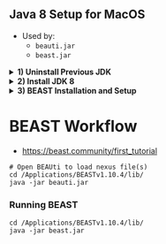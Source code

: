 Java 8 Setup for MacOS
----------------------

-   Used by:
    -   `beauti.jar`
    -   `beast.jar`

<details><summary><b>1) Uninstall Previous JDK</b></summary>
<p>
To install an older version of java, any newer JDK versions need to be removed.

-   <https://www.java.com/en/download/help/mac_uninstall_java.xml>

### Mount error

NOTE: `JavaUninstallTool.dmg` returning error: no mountable file systems

-   From:
    -   <https://deciphertools.com/blog/2017-10-02-no-mountable-file-systems/>

> macOS Sierra (10.12) and earlier is not able to mount the new Apple File System (APFS). So if you're on macOS Sierra (10.12) or earlier and you ran hdiutil and see references to Apple\_APFS or error 112, the issue is likely legitimate incompatibility, and this disk image won't open on this Mac without an update to the operating system.

-   Currently running El Captitan (Extent of MacBook hardware)

``` shell
jason$ sw_vers
ProductName:    Mac OS X
ProductVersion: 10.11.6
BuildVersion:   15G22010
```

-   Download Location

``` shell
$ ls ~/Downloads/JavaUninstallTool.dmg
```

### Troubleshooting

-   Manual mounting by `hdiutil attach`
    -   Including the `-verbose` argument returns detailed disk mounting information
        -   Reference for [hdiutil command](https://superuser.com/questions/19426/im-unable-to-mount-a-dmg-getting-a-no-mountable-filesystems-error)

``` shell
hdiutil attach -verbose ~/Downloads/JavaUninstallTool.dmg
```

**Returns error 112**

``` shell
DIHLDiskImageAttach() returned 112
hdiutil: attach failed - no mountable file systems
```

<details><summary><b>Verbose </b><tt>stdout</tt></summary>
<p>

    $ hdiutil attach -verbose ~/Downloads/JavaUninstallTool.dmg 
    Initializing…
    DIBackingStoreInstantiatorProbe: interface  0, score      100, CBSDBackingStore
    DIBackingStoreInstantiatorProbe: interface  1, score    -1000, CBundleBackingStore
    DIBackingStoreInstantiatorProbe: interface  2, score    -1000, CRAMBackingStore
    DIBackingStoreInstantiatorProbe: interface  3, score      100, CCarbonBackingStore
    DIBackingStoreInstantiatorProbe: interface  4, score    -1000, CDevBackingStore
    DIBackingStoreInstantiatorProbe: interface  5, score    -1000, CCURLBackingStore
    DIBackingStoreInstantiatorProbe: interface  6, score    -1000, CVectoredBackingStore
    DIBackingStoreInstantiatorProbe: interface  0, score      100, CBSDBackingStore
    DIBackingStoreInstantiatorProbe: interface  1, score    -1000, CBundleBackingStore
    DIBackingStoreInstantiatorProbe: interface  2, score    -1000, CRAMBackingStore
    DIBackingStoreInstantiatorProbe: interface  3, score      100, CCarbonBackingStore
    DIBackingStoreInstantiatorProbe: interface  4, score    -1000, CDevBackingStore
    DIBackingStoreInstantiatorProbe: interface  5, score    -1000, CCURLBackingStore
    DIBackingStoreInstantiatorProbe: interface  6, score    -1000, CVectoredBackingStore
    DIFileEncodingInstantiatorProbe: interface  0, score    -1000, CMacBinaryEncoding
    DIFileEncodingInstantiatorProbe: interface  1, score    -1000, CAppleSingleEncoding
    DIFileEncodingInstantiatorProbe: interface  2, score    -1000, CEncryptedEncoding
    DIFileEncodingInstantiatorProbe: interface  0, score      900, CUDIFEncoding
    DIFileEncodingNewWithBackingStore: CUDIFEncoding
    DIFileEncodingNewWithBackingStore: instantiator returned 0
    DIFileEncodingInstantiatorProbe: interface  0, score    -1000, CSegmentedNDIFEncoding
    DIFileEncodingInstantiatorProbe: interface  1, score    -1000, CSegmentedUDIFEncoding
    DIFileEncodingInstantiatorProbe: interface  2, score    -1000, CSegmentedUDIFRawEncoding
    DIDiskImageInstantiatorProbe: interface  0, score     1000, CUDIFDiskImage
    DIDiskImageInstantiatorProbe: interface  1, score        0, CSparseBundleDiskImage
    DIDiskImageInstantiatorProbe: interface  2, score        0, CSparseDiskImage
    CRawDiskImage: data fork length 0x0000000000096BC6 (617414) not a multiple of 512.
    DIDiskImageInstantiatorProbe: interface  3, score     -100, CRawDiskImage
    DIDiskImageInstantiatorProbe: interface  4, score        0, CDARTDiskImage
    DIDiskImageInstantiatorProbe: interface  5, score        0, CDiskCopy42DiskImage
    DIDiskImageInstantiatorProbe: interface  6, score    -1000, CNDIFDiskImage
    DIDiskImageInstantiatorProbe: interface  8, score     -100, CShadowedDiskImage
    DIDiskImageInstantiatorProbe: interface  9, score    -1000, CCFPlugInDiskImage
    DIDiskImageInstantiatorProbe: interface 10, score     -100, CWrappedDiskImage
    DIDiskImageNewWithBackingStore: CUDIFDiskImage
    DIDiskImageNewWithBackingStore: instantiator returned 0
    Verifying…
    Verification completed…
    Error 0 (Undefined error: 0).
    expected   CRC32 $54757AD0
    Attaching…
    DI_kextWaitQuiet: about to call IOServiceWaitQuiet...
    DI_kextWaitQuiet: IOServiceWaitQuiet took 0.000007 seconds
    2019-09-08 15:00:17.091 diskimages-helper[637:16272] DIHelperHDID serveImage: attaching drive
    {
        autodiskmount = 1;
        "hdiagent-drive-identifier" = "4AE9F948-E95F-407C-A449-30278D73B0F6";
        "unmount-timeout" = 0;
    }
    2019-09-08 15:00:17.094 diskimages-helper[637:16272] DIHelperHDID serveImage: connecting to myDrive 0x4F0B
    2019-09-08 15:00:17.096 diskimages-helper[637:16272] DIHelperHDID serveImage: register \_readBuffer 0x10d97e000
    2019-09-08 15:00:17.096 diskimages-helper[637:16272] DIHelperHDID serveImage: activating drive port 19723
    2019-09-08 15:00:17.097 diskimages-helper[637:16272] DIHelperHDID serveImage: set cache enabled=TRUE returned SUCCESS.
    2019-09-08 15:00:17.097 diskimages-helper[637:16272] DIHelperHDID serveImage: set on IO thread=TRUE returned SUCCESS.
    2019-09-08 15:00:17.100 diskimages-helper[637:16272] -processKernelRequest: will sleep received
    Volume check completed…
    Mounting…
    2019-09-08 15:00:17.166 diskimages-helper[637:16264] -remountReturningDictionary: detaching because no mountable filesystems.
    DI_kextDriveDisconnect: could not disconnect from IOHDIXHDDrive object - 268435459
    diskimages-helper: DI_kextDriveDisconnect returned 268435459 ((ipc/send) invalid destination port).
    Attaching…
    Error 112 (no mountable file systems).
    Finishing…
    2019-09-08 15:00:18.218 diskimages-helper[637:16258] *** -[NSMachPort handlePortMessage:]: dropping incoming DO message because the connection is invalid
    DIHLDiskImageAttach() returned 112
    hdiutil: attach failed - no mountable file systems


</p>
</details>

### Disk Utility First Aid

-   No evident problems returned
    -   See [Apple Disk Utility Guide](https://support.apple.com/guide/disk-utility/repair-a-disk-dskutl1040/mac) for OS-specific guidelines.

### Uninstall Java from Terminal

-   Instructions to [uninstall Java](https://www.java.com/en/download/help/mac_uninstall_java.xml) from the command line
    -   Requires either administrative credentials or `sudo` execution

**Java Files**

-   Current JVM

``` shell
$ java -version
java version "1.6.0_65"
Java(TM) SE Runtime Environment (build 1.6.0_65-b14-468)
Java HotSpot(TM) 64-Bit Server VM (build 20.65-b04-468, mixed mode)

$ ls /Library/Java/JavaVirtualMachines/
1.6.0.jdk   jdk-10.0.1.jdk
```

-   Plug-in installation

``` shell
$ ls /Library/Internet\ Plug-Ins/
Default Browser.plugin      JavaAppletPlugin.plugin
Disabled Plug-Ins       Quartz Composer.webplugin
```

-   Preference Pane

``` shell
$ ls /Library/PreferencePanes/    
JavaControlPanel.prefPane
```

-   Java Application files

``` shell
$ ls -lh ~/Library/Application\ Support/Java/
total 0
drwxr-xr-x  6 jason  staff   204B Nov 29  2018 Java 10.0.99.0.10
```

-   To *remove all files*, use the following commands:

``` shell
# sudo rm -fr /Library/Internet\ Plug-Ins/JavaAppletPlugin.plugin
# sudo rm -fr /Library/PreferencePanes/JavaControlPanel.prefPane
# sudo rm -fr ~/Library/Application\ Support/Java
```

-   To use an older java version, remove the newer JDK:

``` shell
# sudo rm -rf /Library/Java/JavaVirtualMachines/jdk-10.0.1.jdk
```

</p>
</details>

<details><summary><b>2) Install JDK 8</b></summary>
<p>

### Java Downloads

-   [Maintained Version Downloads](https://www.oracle.com/java/technologies/javase-jsp-downloads.html)
    -   Java Development Kit [Version 8](https://www.oracle.com/java/technologies/jdk8-downloads.html)
        -   BEAST requires Java version 6 or 8
    -   Downloading a JRE will only install java as a plug in
        -   Install the comparable JDK

> Warning: Do not install the Java software offered on the <http://java.com> website. This will install java only as a plug in to your web browser. This version of Java will not be able to run BEAST. - Mac [BEAST Installation](https://beast.community/install_on_mac)

-   From instructions for [OS X JDK 8 Installation](https://docs.oracle.com/javase/8/docs/technotes/guides/install/mac_jdk.html)

### Java Specifications

-   JRE Version 8 Update 221
    -   build 1.8.0\_221-b11

``` shell
Jasons-MacBook:~ Admin$ java -version
java version "1.8.0_221"
Java(TM) SE Runtime Environment (build 1.8.0_221-b11)
Java HotSpot(TM) 64-Bit Server VM (build 25.221-b11, mixed mode)
```

-   Internet Plug-in

``` shell
Jasons-MacBook:~ Admin$ /Library/Internet\ Plug-Ins/JavaAppletPlugin.plugin/Contents/Home/bin/java -version
java version "1.8.0_221"
Java(TM) SE Runtime Environment (build 1.8.0_221-b11)
Java HotSpot(TM) 64-Bit Server VM (build 25.221-b11, mixed mode)
```

-   Path to `java_home`

``` shell
Jasons-MacBook:~ Admin$ /usr/libexec/java_home -V
Matching Java Virtual Machines (3):
    1.8.0_221, x86_64:  "Java SE 8" /Library/Java/JavaVirtualMachines/jdk1.8.0_221.jdk/Contents/Home
    1.6.0_65-b14-468, x86_64:   "Java SE 6" /Library/Java/JavaVirtualMachines/1.6.0.jdk/Contents/Home
    1.6.0_65-b14-468, i386: "Java SE 6" /Library/Java/JavaVirtualMachines/1.6.0.jdk/Contents/Home

/Library/Java/JavaVirtualMachines/jdk1.8.0_221.jdk/Contents/Home
```

</p>
</details>

<details><summary><b>3) BEAST Installation and Setup</b></summary>
<p>
-   Links
    -   Installation [Overview](https://beast.community/installing)
    -   Mac [Install](https://beast.community/install_on_mac)
    -   CLI [Install](https://beast.community/install_on_unix#homebrew-package-manager-for-mac-os-x)

### Path to BEAST directory

``` shell
$ ls /Applications/BEASTv1.10.4/ | more
README.txt
VERSION HISTORY.txt
bin
doc
examples
images
lib
native
```

-   Modify path to the program /bin directory

``` shell
# Edit contents of the `~/.bash_profile` file
vi ~/.bash_profile
```

``` shell
export JAVA_HOME="/usr/libexec/java_home -v 1.8"
export LD_LIBRARY_PATH=$JAVA_HOME/jre/lib/server
export PATH=/usr/local/bin:/usr/bin:/bin:/usr/sbin:/sbin:/opt/X11/bin:/Library/TeX/texbin:/Applications/BEASTv1.10.4/
```

-   Restart computer or reload changes to the profile

``` shell
source ~/.bash_profile
```

</p>
</details>

BEAST Workflow
==============

-   <https://beast.community/first_tutorial>

``` shell
# Open BEAUti to load nexus file(s)
cd /Applications/BEASTv1.10.4/lib/
java -jar beauti.jar
```


### Running BEAST

    cd /Applications/BEASTv1.10.4/lib/
    java -jar beast.jar
